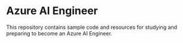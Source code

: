 # Azure AI Engineer

This repository contains sample code and resources for studying and preparing to become an Azure AI Engineer. 

